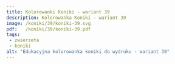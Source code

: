 ```yaml
---
title: Kolorowanki Koniki - wariant 39
description: Kolorowanka Koniki – wariant 39
image: /koniki/39/koniki-39.svg
pdf:   /koniki/39/koniki-39.pdf
tags:
 - zwierzeta
 - koniki
alt: "Edukacyjna kolorowanka koniki do wydruku - wariant 39"
---
```


